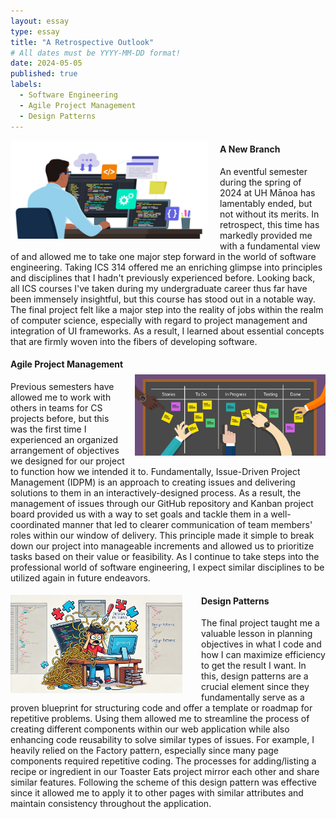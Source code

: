 ```yaml
---
layout: essay
type: essay
title: "A Retrospective Outlook"
# All dates must be YYYY-MM-DD format!
date: 2024-05-05
published: true
labels:
  - Software Engineering
  - Agile Project Management
  - Design Patterns
---
```


<!-- Padding for space between sections-->
<div>
    <p class="pt-1"></p>
</div>

<div style="float: left; margin-right: 20px;">
  <img width="315px" class="rounded" src="/essays/img/retrospective-outlook/writing_code.png"> 
</div>

#### A New Branch
An eventful semester during the spring of 2024 at UH Mānoa has lamentably ended, but not without its merits. In retrospect, this time has markedly provided me with a fundamental view of and allowed me to take one major step forward in the world of software engineering. Taking ICS 314 offered me an enriching glimpse into principles and disciplines that I hadn't previously experienced before. Looking back, all ICS courses I've taken during my undergraduate career thus far have been immensely insightful, but this course has stood out in a notable way. The final project felt like a major step into the reality of jobs within the realm of computer science, especially with regard to project management and integration of UI frameworks. As a result, I learned about essential concepts that are firmly woven into the fibers of developing software.

<!-- Padding for space between sections-->
<div>
    <p class="pt-1"></p>
</div>

<div style="float: right; margin-left: 15px; padding-top: 30px">
  <img width="305px" class="rounded" src="/essays/img/retrospective-outlook/project_management.png"> 
</div>

#### Agile Project Management
Previous semesters have allowed me to work with others in teams for CS projects before, but this was the first time I experienced an organized arrangement of objectives we designed for our project to function how we intended it to. Fundamentally, Issue-Driven Project Management (IDPM) is an approach to creating issues and delivering solutions to them in an interactively-designed process. As a result, the management of issues through our GitHub repository and Kanban project board provided us with a way to set goals and tackle them in a well-coordinated manner that led to clearer communication of team members' roles within our window of delivery. This principle made it simple to break down our project into manageable increments and allowed us to prioritize tasks based on their value or feasibility. As I continue to take steps into the professional world of software engineering, I expect similar disciplines to be utilized again in future endeavors. 

<!-- Padding for space between sections-->
<div>
    <p class="pt-1"></p>
</div>

<div style="float: left; margin-right: 30px; padding-top: 5px">
  <img width="275px" class="rounded" src="/essays/img/retrospective-outlook/code_patterns.png"> 
</div>

#### Design Patterns
The final project taught me a valuable lesson in planning objectives in what I code and how I can maximize efficiency to get the result I want. In this, design patterns are a crucial element since they fundamentally serve as a proven blueprint for structuring code and offer a template or roadmap for repetitive problems. Using them allowed me to streamline the process of creating different components within our web application while also enhancing code reusability to solve similar types of issues. For example, I heavily relied on the Factory pattern, especially since many page components required repetitive coding. The processes for adding/listing a recipe or ingredient in our Toaster Eats project mirror each other and share similar features. Following the scheme of this design pattern was effective since it allowed me to apply it to other pages with similar attributes and maintain consistency throughout the application.
